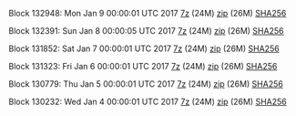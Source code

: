 Block 132948: Mon Jan  9 00:00:01 UTC 2017 [7z](https://transfer.sh/zRFKC/bootstrap.dat.20170109.7z) (24M) [zip](https://transfer.sh/v5pdr/bootstrap.dat.20170109.zip) (26M) [SHA256](https://transfer.sh/cRKfw/sha256.txt)

Block 132391: Sun Jan  8 00:00:05 UTC 2017 [7z](https://transfer.sh/BDN36/bootstrap.dat.20170108.7z) (24M) [zip](https://transfer.sh/S6zRB/bootstrap.dat.20170108.zip) (26M) [SHA256](https://transfer.sh/Q5lvs/sha256.txt)

Block 131852: Sat Jan  7 00:00:01 UTC 2017 [7z](https://transfer.sh/yaIZW/bootstrap.dat.20170107.7z) (24M) [zip](https://transfer.sh/vlCwg/bootstrap.dat.20170107.zip) (26M) [SHA256](https://transfer.sh/OXBBC/sha256.txt)

Block 131323: Fri Jan  6 00:00:01 UTC 2017 [7z](https://transfer.sh/JIksD/bootstrap.dat.20170106.7z) (24M) [zip](https://transfer.sh/Ppy9o/bootstrap.dat.20170106.zip) (26M) [SHA256](https://transfer.sh/4AOaw/sha256.txt)

Block 130779: Thu Jan  5 00:00:01 UTC 2017 [7z](https://transfer.sh/YqGJ3/bootstrap.dat.20170105.7z) (24M) [zip](https://transfer.sh/14cDhm/bootstrap.dat.20170105.zip) (26M) [SHA256](https://transfer.sh/y7Uu5/sha256.txt)

Block 130232: Wed Jan  4 00:00:01 UTC 2017 [7z](https://transfer.sh/10lvl4/bootstrap.dat.20170104.7z) (24M) [zip](https://transfer.sh/pbOWm/bootstrap.dat.20170104.zip) (26M) [SHA256](https://transfer.sh/9B0Oe/sha256.txt)
